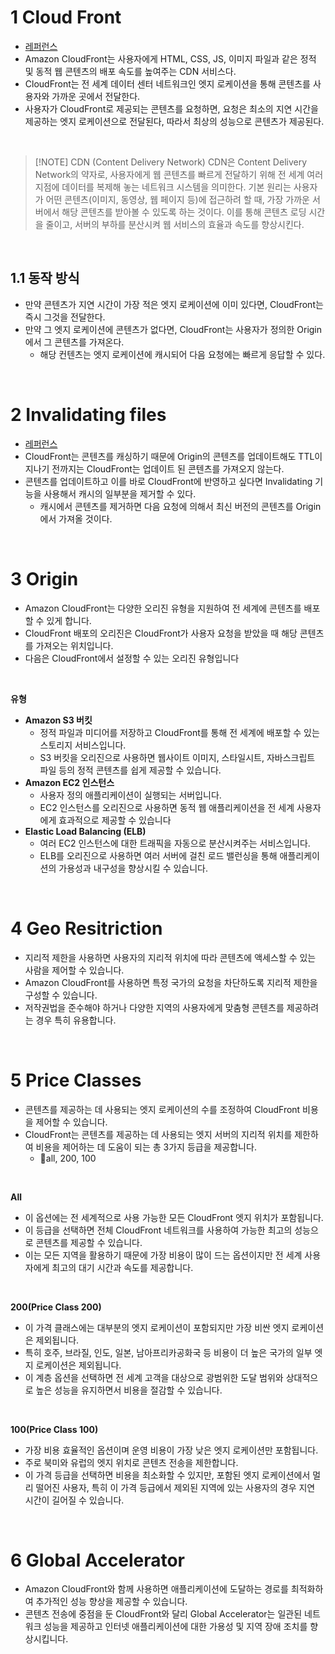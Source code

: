 # 1 Cloud Front

- [레퍼런스](https://docs.aws.amazon.com/AmazonCloudFront/latest/DeveloperGuide/Introduction.html)
- Amazon CloudFront는 사용자에게 HTML, CSS, JS, 이미지 파일과 같은 정적 및 동적 웹 콘텐츠의 배포 속도를 높여주는 CDN 서비스다.
- CloudFront는 전 세계 데이터 센터 네트워크인 엣지 로케이션을 통해 콘텐츠를 사용자와 가까운 곳에서 전달한다.
- 사용자가 CloudFront로 제공되는 콘텐츠를 요청하면, 요청은 최소의 지연 시간을 제공하는 엣지 로케이션으로 전달된다, 따라서 최상의 성능으로 콘텐츠가 제공된다.

<br>


> [!NOTE] CDN (Content Delivery Network)
 CDN은 Content Delivery Network의 약자로, 사용자에게 웹 콘텐츠를 빠르게 전달하기 위해 전 세계 여러 지점에 데이터를 복제해 놓는 네트워크 시스템을 의미한다. 기본 원리는 사용자가 어떤 콘텐츠(이미지, 동영상, 웹 페이지 등)에 접근하려 할 때, 가장 가까운 서버에서 해당 콘텐츠를 받아볼 수 있도록 하는 것이다. 이를 통해 콘텐츠 로딩 시간을 줄이고, 서버의 부하를 분산시켜 웹 서비스의 효율과 속도를 향상시킨다.

<br>

## 1.1 동작 방식

- 만약 콘텐츠가 지연 시간이 가장 적은 엣지 로케이션에 이미 있다면, CloudFront는 즉시 그것을 전달한다.
- 만약 그 엣지 로케이션에 콘텐츠가 없다면, CloudFront는 사용자가 정의한 Origin에서 그 콘텐츠를 가져온다.
	- 해당 컨텐츠는 엣지 로케이션에 캐시되어 다음 요청에는 빠르게 응답할 수 있다.

<br>

# 2 Invalidating files

- [레퍼런스](https://docs.aws.amazon.com/AmazonCloudFront/latest/DeveloperGuide/Invalidation.html)
- CloudFront는 콘텐츠를 캐싱하기 때문에 Origin의 콘텐츠를 업데이트해도 TTL이 지나기 전까지는 CloudFront는 업데이트 된 콘텐츠를 가져오지 않는다.
- 콘텐츠를 업데이트하고 이를 바로 CloudFront에 반영하고 싶다면 Invalidating 기능을 사용해서 캐시의 일부분을 제거할 수 있다.
	- 캐시에서 콘텐츠를 제거하면 다음 요청에 의해서 최신 버전의 콘텐츠를 Origin에서 가져올 것이다.

<br>

# 3 Origin

- Amazon CloudFront는 다양한 오리진 유형을 지원하여 전 세계에 콘텐츠를 배포할 수 있게 합니다.
- CloudFront 배포의 오리진은 CloudFront가 사용자 요청을 받았을 때 해당 콘텐츠를 가져오는 위치입니다.
- 다음은 CloudFront에서 설정할 수 있는 오리진 유형입니다

<br>

**유형**

- **Amazon S3 버킷**
	- 정적 파일과 미디어를 저장하고 CloudFront를 통해 전 세계에 배포할 수 있는 스토리지 서비스입니다.
	- S3 버킷을 오리진으로 사용하면 웹사이트 이미지, 스타일시트, 자바스크립트 파일 등의 정적 콘텐츠를 쉽게 제공할 수 있습니다.
- **Amazon EC2 인스턴스**
	- 사용자 정의 애플리케이션이 실행되는 서버입니다. 
	- EC2 인스턴스를 오리진으로 사용하면 동적 웹 애플리케이션을 전 세계 사용자에게 효과적으로 제공할 수 있습니다
- **Elastic Load Balancing (ELB)**
	- 여러 EC2 인스턴스에 대한 트래픽을 자동으로 분산시켜주는 서비스입니다.
	- ELB를 오리진으로 사용하면 여러 서버에 걸친 로드 밸런싱을 통해 애플리케이션의 가용성과 내구성을 향상시킬 수 있습니다.

<br>

# 4 Geo Resitriction

- 지리적 제한을 사용하면 사용자의 지리적 위치에 따라 콘텐츠에 액세스할 수 있는 사람을 제어할 수 있습니다.
- Amazon CloudFront를 사용하면 특정 국가의 요청을 차단하도록 지리적 제한을 구성할 수 있습니다.
- 저작권법을 준수해야 하거나 다양한 지역의 사용자에게 맞춤형 콘텐츠를 제공하려는 경우 특히 유용합니다.

<br>

# 5 Price Classes

- 콘텐츠를 제공하는 데 사용되는 엣지 로케이션의 수를 조정하여 CloudFront 비용을 제어할 수 있습니다.
- CloudFront는 콘텐츠를 제공하는 데 사용되는 엣지 서버의 지리적 위치를 제한하여 비용을 제어하는 ​​데 도움이 되는 총 3가지 등급을 제공합니다.
	- all, 200, 100

<br>

**All**
- 이 옵션에는 전 세계적으로 사용 가능한 모든 CloudFront 엣지 위치가 포함됩니다.
- 이 등급을 선택하면 전체 CloudFront 네트워크를 사용하여 가능한 최고의 성능으로 콘텐츠를 제공할 수 있습니다.
- 이는 모든 지역을 활용하기 때문에 가장 비용이 많이 드는 옵션이지만 전 세계 사용자에게 최고의 대기 시간과 속도를 제공합니다.

<br>

**200(Price Class 200)**

- 이 가격 클래스에는 대부분의 엣지 로케이션이 포함되지만 가장 비싼 엣지 로케이션은 제외됩니다. 
- 특히 호주, 브라질, 인도, 일본, 남아프리카공화국 등 비용이 더 높은 국가의 일부 엣지 로케이션은 제외됩니다. 
- 이 계층 옵션을 선택하면 전 세계 고객을 대상으로 광범위한 도달 범위와 상대적으로 높은 성능을 유지하면서 비용을 절감할 수 있습니다.

<br>

**100(Price Class 100)**
- 가장 비용 효율적인 옵션이며 운영 비용이 가장 낮은 엣지 로케이션만 포함됩니다.
- 주로 북미와 유럽의 엣지 위치로 콘텐츠 전송을 제한합니다.
- 이 가격 등급을 선택하면 비용을 최소화할 수 있지만, 포함된 엣지 로케이션에서 멀리 떨어진 사용자, 특히 이 가격 등급에서 제외된 지역에 있는 사용자의 경우 지연 시간이 길어질 수 있습니다.

<br>

# 6 Global Accelerator

- Amazon CloudFront와 함께 사용하면 애플리케이션에 도달하는 경로를 최적화하여 추가적인 성능 향상을 제공할 수 있습니다.
- 콘텐츠 전송에 중점을 둔 CloudFront와 달리 Global Accelerator는 일관된 네트워크 성능을 제공하고 인터넷 애플리케이션에 대한 가용성 및 지역 장애 조치를 향상시킵니다.